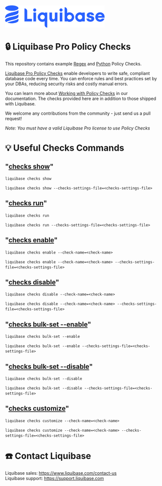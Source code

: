 <p align="left">
  <img src="img/liquibase.png" alt="Liquibase Logo" title="Liquibase Logo" width="324" height="72">
</p>

# 🔒 Liquibase Pro Policy Checks
This repository contains example [Regex](Regex/) and [Python](Python/) Policy Checks.

[Liquibase Pro Policy Checks](https://docs.liquibase.com/policy-checks) enable developers to write safe, compliant database code every time. You can enforce rules and best practices set by your DBAs, reducing security risks and costly manual errors. 

You can learn more about [Working with Policy Checks](https://docs.liquibase.com/liquibase-pro/policy-checks/workflows/home.html) in our documentation. The checks provided here are in addition to those shipped with Liquibase. 

We welcome any contributions from the community - just send us a pull request!

*Note: You must have a valid Liquibase Pro license to use Policy Checks*

# 💡 Useful Checks Commands

## "[checks show](https://docs.liquibase.com/commands/policy-checks/subcommands/show.html)"
`liquibase checks show`

`liquibase checks show --checks-settings-file=<checks-settings-file>`

## "[checks run](https://docs.liquibase.com/commands/policy-checks/subcommands/run.html)"
`liquibase checks run` 

`liquibase checks run --checks-settings-file=<checks-settings-file>`

## "[checks enable](https://docs.liquibase.com/commands/policy-checks/subcommands/enable.html)"
`liquibase checks enable --check-name=<check-name>`

`liquibase checks enable --check-name=<check-name> --checks-settings-file=<checks-settings-file>`

## "[checks disable](https://docs.liquibase.com/commands/policy-checks/subcommands/disable.html)"
`liquibase checks disable --check-name=<check-name>`

`liquibase checks disable --check-name=<check-name> --checks-settings-file=<checks-settings-file>`

## "[checks bulk-set --enable](https://docs.liquibase.com/commands/policy-checks/subcommands/bulk-set.html)"
`liquibase checks bulk-set --enable`

`liquibase checks bulk-set --enable --checks-settings-file=<checks-settings-file>`

## "[checks bulk-set --disable](https://docs.liquibase.com/commands/policy-checks/subcommands/bulk-set.html)"
`liquibase checks bulk-set --disable` 

`liquibase checks bulk-set --disable --checks-settings-file=<checks-settings-file>`

## "[checks customize](https://docs.liquibase.com/commands/policy-checks/subcommands/customize.html)"
`liquibase checks customize --check-name=<check-name>`

`liquibase checks customize --check-name=<check-name> --checks-settings-file=<checks-settings-file>`

# ☎️ Contact Liquibase
Liquibase sales: https://www.liquibase.com/contact-us<br>
Liquibase support: https://support.liquibase.com
